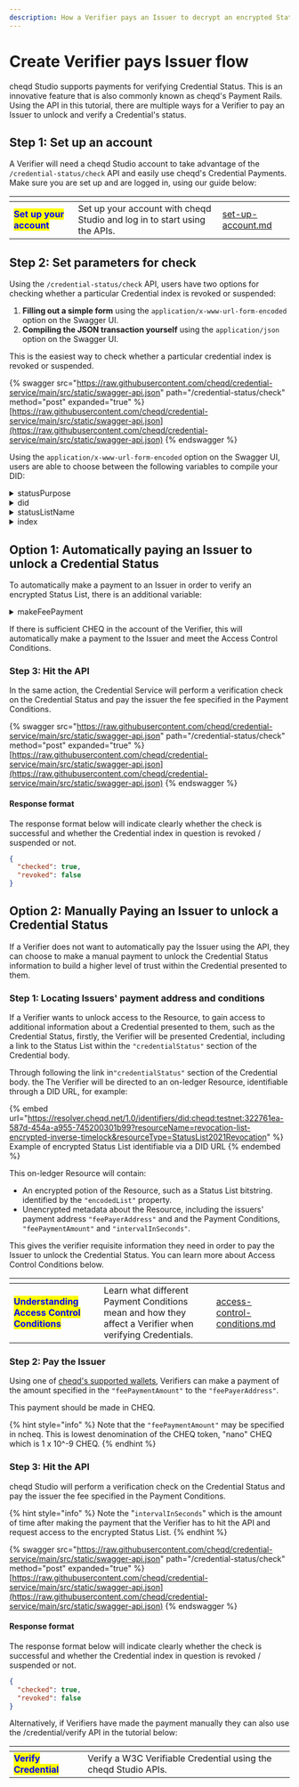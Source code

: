 ```yaml
---
description: How a Verifier pays an Issuer to decrypt an encrypted Status List
---
```


# Create Verifier pays Issuer flow

cheqd Studio supports payments for verifying Credential Status. This is an innovative feature that is also commonly known as cheqd's Payment Rails. Using the API in this tutorial, there are multiple ways for a Verifier to pay an Issuer to unlock and verify a Credential's status.

## Step 1: Set up an account

A Verifier will need a cheqd Studio account to take advantage of the `/credential-status/check` API and easily use cheqd's Credential Payments. Make sure you are set up and are logged in, using our guide below:

<table data-card-size="large" data-view="cards"><thead><tr><th></th><th></th><th data-hidden data-card-target data-type="content-ref"></th></tr></thead><tbody><tr><td><mark style="color:blue;"><strong>Set up your account</strong></mark></td><td>Set up your account with cheqd Studio and log in to start using the APIs.</td><td><a href="../../getting-started/get-started/set-up-account.md">set-up-account.md</a></td></tr></tbody></table>

## Step 2: Set parameters for check

Using the `/credential-status/check` API, users have two options for checking whether a particular Credential index is revoked or suspended:

1. **Filling out a simple form** using the `application/x-www-url-form-encoded` option on the Swagger UI.
2. **Compiling the JSON transaction yourself** using the `application/json` option on the Swagger UI.

This is the easiest way to check whether a particular credential index is revoked or suspended.

{% swagger src="https://raw.githubusercontent.com/cheqd/credential-service/main/src/static/swagger-api.json" path="/credential-status/check" method="post" expanded="true" %}
[https://raw.githubusercontent.com/cheqd/credential-service/main/src/static/swagger-api.json](https://raw.githubusercontent.com/cheqd/credential-service/main/src/static/swagger-api.json)
{% endswagger %}

&#x20;Using the `application/x-www-url-form-encoded` option on the Swagger UI, users are able to choose between the following variables to compile your DID:

<details>

<summary>statusPurpose</summary>

The purpose of the status list that has already been created on-ledger. Can be:

* revocation
* suspension

</details>

<details>

<summary>did</summary>

DID of the StatusList2021 publisher, or the DID linked to the Status List resources. For example:

```json
did:cheqd:testnet:7bf81a20-633c-4cc7-bc4a-5a45801005e0
```



</details>

<details>

<summary>statusListName</summary>

The name of the existing Status List resource to be checked. For example:

<pre><code><strong>employmentCredentialRevocationList
</strong></code></pre>

</details>

<details>

<summary>index</summary>

The index within the bitstring that the user wants to query. For example:

<pre><code><strong>10
</strong></code></pre>

</details>

## Option 1: Automatically paying an Issuer to unlock a Credential Status

To automatically make a payment to an Issuer in order to verify an encrypted Status List, there is an additional variable:

<details>

<summary>makeFeePayment</summary>

This will automatically make the fee payment to the issuer (if required) based on payment conditions to unlock encrypted StatusList2021 DID-Linked Resource. This can be set to:

* true (automatically make fee payment)
* false (do not automatically make fee payment)

</details>

If there is sufficient CHEQ in the account of the Verifier, this will automatically make a payment to the Issuer and meet the Access Control Conditions.

### Step 3: Hit the API

In the same action, the Credential Service will perform a verification check on the Credential Status and pay the issuer the fee specified in the Payment Conditions.

{% swagger src="https://raw.githubusercontent.com/cheqd/credential-service/main/src/static/swagger-api.json" path="/credential-status/check" method="post" expanded="true" %}
[https://raw.githubusercontent.com/cheqd/credential-service/main/src/static/swagger-api.json](https://raw.githubusercontent.com/cheqd/credential-service/main/src/static/swagger-api.json)
{% endswagger %}

#### Response format

The response format below will indicate clearly whether the check is successful and whether the Credential index in question is revoked / suspended or not.

```json
{
  "checked": true,
  "revoked": false
}
```

## Option 2: Manually Paying an Issuer to unlock a Credential Status

If a Verifier does not want to automatically pay the Issuer using the API, they can choose to make a manual payment to unlock the Credential Status information to build a higher level of trust within the Credential presented to them.

### Step 1: Locating Issuers' payment address and conditions

If a Verifier wants to unlock access to the Resource, to gain access to additional information about a Credential presented to them, such as the Credential Status, firstly, the Verifier will be presented Credential, including a link to the Status List within the `"credentialStatus"` section of the Credential body.

Through following the link in`"credentialStatus"` section of the Credential body. the The Verifier will be directed to an on-ledger Resource, identifiable through a DID URL, for example:&#x20;

{% embed url="https://resolver.cheqd.net/1.0/identifiers/did:cheqd:testnet:322761ea-587d-454a-a955-745200301b99?resourceName=revocation-list-encrypted-inverse-timelock&resourceType=StatusList2021Revocation" %}
Example of encrypted Status List identifiable via a DID URL
{% endembed %}

This on-ledger Resource will contain:

* An encrypted potion of the Resource, such as a Status List bitstring. identified by the `"encodedList"` property.
* Unencrypted metadata about the Resource, including the issuers' payment address `"feePayerAddress"` and and the Payment Conditions, `"feePaymentAmount"` and `"intervalInSeconds"`.

This gives the verifier requisite information they need in order to pay the Issuer to unlock the Credential Status. You can learn more about Access Control Conditions below.

<table data-card-size="large" data-view="cards"><thead><tr><th></th><th></th><th data-hidden data-card-target data-type="content-ref"></th></tr></thead><tbody><tr><td><mark style="color:blue;"><strong>Understanding Access Control Conditions</strong></mark></td><td>Learn what different Payment Conditions mean and how they affect a Verifier when verifying Credentials.</td><td><a href="learn/access-control-conditions.md">access-control-conditions.md</a></td></tr></tbody></table>

### Step 2: Pay the Issuer

Using one of [cheqd's supported wallets](../../network/wallets/), Verifiers can make a payment of the amount specified in the `"feePaymentAmount"` to the `"feePayerAddress"`.

This payment should be made in CHEQ.&#x20;

{% hint style="info" %}
Note that the `"feePaymentAmount"` may be specified in ncheq. This is lowest denomination of the CHEQ token, "nano" CHEQ which is 1 x 10^-9 CHEQ.
{% endhint %}

### Step 3: Hit the API

cheqd Studio will perform a verification check on the Credential Status and pay the issuer the fee specified in the Payment Conditions.&#x20;

{% hint style="info" %}
Note the "`intervalInSeconds`" which is the amount of time after making the payment that the Verifier has to hit the API and request access to the encrypted Status List.
{% endhint %}

{% swagger src="https://raw.githubusercontent.com/cheqd/credential-service/main/src/static/swagger-api.json" path="/credential-status/check" method="post" expanded="true" %}
[https://raw.githubusercontent.com/cheqd/credential-service/main/src/static/swagger-api.json](https://raw.githubusercontent.com/cheqd/credential-service/main/src/static/swagger-api.json)
{% endswagger %}

#### Response format

The response format below will indicate clearly whether the check is successful and whether the Credential index in question is revoked / suspended or not.

```json
{
  "checked": true,
  "revoked": false
}
```

Alternatively, if Verifiers have made the payment manually they can also use the /credential/verify API in the tutorial below:

<table data-card-size="large" data-view="cards"><thead><tr><th></th><th></th></tr></thead><tbody><tr><td><mark style="color:blue;"><strong>Verify Credential</strong></mark></td><td>Verify a W3C Verifiable Credential using the cheqd Studio APIs.</td></tr></tbody></table>

